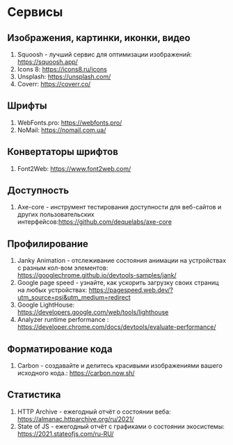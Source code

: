 # Cервисы

## Изображения, картинки, иконки, видео

1. Squoosh - лучший сервис для оптимизации изображений: <https://squoosh.app/>
2. Icons 8: <https://icons8.ru/icons>
3. Unsplash: <https://unsplash.com/>
4. Coverr: <https://coverr.co/>

## Шрифты

1. WebFonts.pro: <https://webfonts.pro/>
2. NoMail: <https://nomail.com.ua/>

## Конвертаторы шрифтов

1. Font2Web: <https://www.font2web.com/>

## Доступность

1. Axe-core - инструмент тестирования доступности для веб-сайтов и других пользовательских интерфейсов:<https://github.com/dequelabs/axe-core>

## Профилирование

1. Janky Animation - отслеживание состояния анимации на устройствах с разным кол-вом элементов: <https://googlechrome.github.io/devtools-samples/jank/>
2. Google page speed - узнайте, как ускорить загрузку своих страниц на любых устройствах: <https://pagespeed.web.dev/?utm_source=psi&utm_medium=redirect>
3. Google LightHouse: <https://developers.google.com/web/tools/lighthouse>
4. Analyzer runtime performance : <https://developer.chrome.com/docs/devtools/evaluate-performance/>

## Форматирование кода

1. Carbon - cоздавайте и делитесь красивыми изображениями вашего исходного кода.: <https://carbon.now.sh/>

## Статистика

1. HTTP Archive - ежегодный отчёт о состоянии веба: <https://almanac.httparchive.org/ru/2021/>
2. State of JS - ежегодный отчёт с графиками о состоянии экосистемы: <https://2021.stateofjs.com/ru-RU/>
